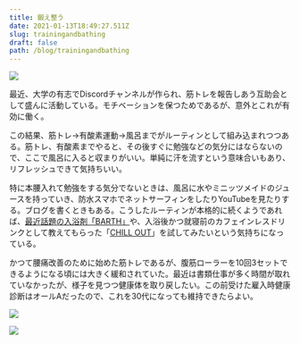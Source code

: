 ```yaml
---
title: 鍛え整う
date: 2021-01-13T18:49:27.511Z
slug: trainingandbathing
draft: false
path: /blog/trainingandbathing
---
```

![](https://i.imgur.com/9AZ1ViM.png)

最近、大学の有志でDiscordチャンネルが作られ、筋トレを報告しあう互助会として盛んに活動している。モチベーションを保つためであるが、意外とこれが有効に働く。

この結果、筋トレ→有酸素運動→風呂までがルーティンとして組み込まれつつある。筋トレ、有酸素までやると、その後すぐに勉強などの気分にはならないので、ここで風呂に入ると収まりがいい。単純に汗を流すという意味合いもあり、リフレッシュできて気持ちいい。

特に本腰入れて勉強をする気分でないときは、風呂に水やミニッツメイドのジュースを持っていき、防水スマホでネットサーフィンをしたりYouTubeを見たりする。ブログを書くときもある。こうしたルーティンが本格的に続くようであれば、[最近話題の入浴剤「BARTH」](https://amzn.to/3icqzzW)や、入浴後かつ就寝前のカフェインレスドリンクとして教えてもらった「[CHILL OUT](https://amzn.to/3bD9vlo)」を試してみたいという気持ちになっている。

かつて腰痛改善のために始めた筋トレであるが、腹筋ローラーを10回3セットできるようになる頃には大きく緩和されていた。最近は書類仕事が多く時間が取れていなかったが、様子を見つつ健康体を取り戻したい。この前受けた雇入時健康診断はオールAだったので、これを30代になっても維持できたらよい。

<a href="https://www.amazon.co.jp/dp/B077H1MXVV/ref=as_li_ss_il?&linkCode=li2&tag=hawkingkami-22&linkId=32b346f538738aa2b76ea9e0c1a51a95&language=ja_JP" target="_blank"><img border="0" src="//ws-fe.amazon-adsystem.com/widgets/q?_encoding=UTF8&ASIN=B077H1MXVV&Format=_SL160_&ID=AsinImage&MarketPlace=JP&ServiceVersion=20070822&WS=1&tag=hawkingkami-22&language=ja_JP" ></a><img src="https://ir-jp.amazon-adsystem.com/e/ir?t=hawkingkami-22&language=ja_JP&l=li2&o=9&a=B077H1MXVV" width="1" height="1" border="0" alt="" style="border:none !important; margin:0px !important;" />

<a href="https://www.amazon.co.jp/dp/B08GF7QP9L/ref=as_li_ss_il?th=1&linkCode=li2&tag=hawkingkami-22&linkId=56d7b47cfd02266e016ba281e82cf5a8&language=ja_JP" target="_blank"><img border="0" src="//ws-fe.amazon-adsystem.com/widgets/q?_encoding=UTF8&ASIN=B08GF7QP9L&Format=_SL160_&ID=AsinImage&MarketPlace=JP&ServiceVersion=20070822&WS=1&tag=hawkingkami-22&language=ja_JP" ></a><img src="https://ir-jp.amazon-adsystem.com/e/ir?t=hawkingkami-22&language=ja_JP&l=li2&o=9&a=B08GF7QP9L" width="1" height="1" border="0" alt="" style="border:none !important; margin:0px !important;" />